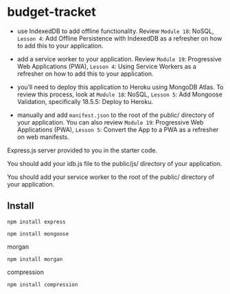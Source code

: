 # budget-tracket

* use IndexedDB to add offline functionality. Review 
`Module 18`: NoSQL, `Lesson 4`: Add Offline Persistence with IndexedDB as a refresher on how to add this to your application.

* add a service worker to your application. Review 
`Module 19`: Progressive Web Applications (PWA), `Lesson 4`: Using Service Workers as a refresher on how to add this to your application.

* you’ll need to deploy this application to Heroku using MongoDB Atlas. To review this process, look at 
`Module 18`: NoSQL, `Lesson 5`: Add Mongoose Validation, specifically 18.5.5: Deploy to Heroku.

* manually and add `manifest.json` to the root of the public/ directory of your application. You can also review 
`Module 19`: Progressive Web Applications (PWA), `Lesson 5`: Convert the App to a PWA as a refresher on web manifests.

Express.js server provided to you in the starter code.

You should add your idb.js file to the public/js/ directory of your application.

You should add your service worker to the root of the public/ directory of your application.

## Install

```
npm install express
```
```
npm install mongoose
```
morgan
```
npm install morgan
```
compression
```
npm install compression
```

